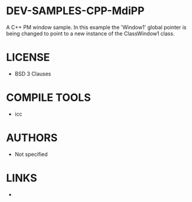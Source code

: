 # DEV-SAMPLES-CPP-MdiPP
A C++ PM window sample. In this example the 'Window1' global pointer is being changed to point to a new instance of the ClassWindow1 class.


LICENSE
===============
* BSD 3 Clauses

COMPILE TOOLS
===============
* icc
  
AUTHORS
===============
* Not specified

LINKS
===============
* 
